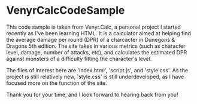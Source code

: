 # VenyrCalcCodeSample

This code sample is taken from Venyr.Calc, a personal project I started recently as I've been learning HTML. It is a calculator aimed at helping find the average damage per round (DPR) of a charcacter in Dunegons & Dragons 5th edition. The site takes in various metrics (such as character level, damage, number of attacks, etc), and calculates the estimated DPR against monsters of a difficulty fitting the character's level.

The files of interest here are 'index.html', 'script.js', and 'style.css'. As the project is still relatively new, 'style.css' is still underdeveloped, as I have focused more on the function of the site.

Thank you for your time, and I look forward to hearing back from you!